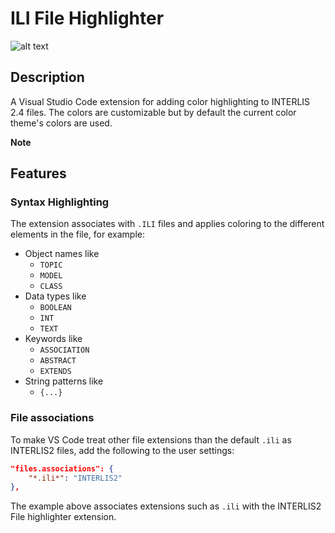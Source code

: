 # ILI File Highlighter


![alt text][sample]

## Description
A Visual Studio Code extension for adding color highlighting to INTERLIS 2.4 files. The colors are customizable but by default the current color theme's colors are used.

**Note**

## Features
### Syntax Highlighting
The extension associates with `.ILI` files and applies coloring to the different elements in the file, for example:

* Object names like
    * `TOPIC`
    * `MODEL`
    * `CLASS`
* Data types like
    * `BOOLEAN`
    * `INT`
    * `TEXT`
* Keywords like
    * `ASSOCIATION`
    * `ABSTRACT`
    * `EXTENDS`
* String patterns like
    * `{...}`


### File associations

To make VS Code treat other file extensions than the default `.ili` as INTERLIS2 files, add the following to the user settings:

```JSON
"files.associations": {
    "*.ili*": "INTERLIS2"
},
```
The example above associates extensions such as `.ili` with the INTERLIS2 File highlighter extension.


[sample]: https://github.com/olivergrimm/vsc_interlis2_extension/blob/master/images/snipped.PNG?raw=true
